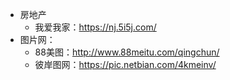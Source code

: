 - 房地产
  - 我爱我家：https://nj.5i5j.com/
- 图片网：
  - 88美图：http://www.88meitu.com/qingchun/
  - 彼岸图网：https://pic.netbian.com/4kmeinv/
  
  

